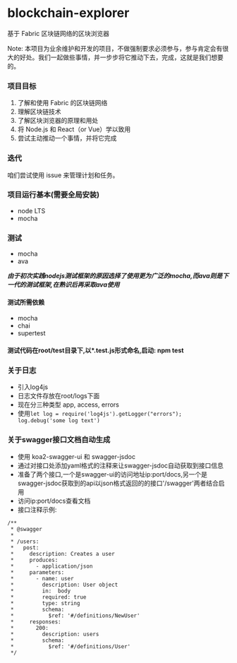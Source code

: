 # blockchain-explorer

基于 Fabric 区块链网络的区块浏览器

Note: 本项目为业余维护和开发的项目，不做强制要求必须参与，参与肯定会有很大的好处。我们一起做些事情，并一步步将它推动下去，完成，这就是我们想要的。

### 项目目标

1. 了解和使用 Fabric 的区块链网络
2. 理解区块链技术
3. 了解区块浏览器的原理和用处
4. 将 Node.js 和 React（or Vue）学以致用
5. 尝试主动推动一个事情，并将它完成

### 迭代

咱们尝试使用 issue 来管理计划和任务。

### 项目运行基本(需要全局安装)

- node LTS
- mocha

### 测试

- mocha
- ava

***由于初次实践nodejs测试框架的原因选择了使用更为广泛的mocha,而ava则是下一代的测试框架,在熟识后再采取ava使用***

#### 测试所需依赖

- mocha
- chai
- supertest

#### 测试代码在root/test目录下,以*.test.js形式命名,启动: npm test

### 关于日志

- 引入log4js
- 日志文件存放在root/logs下面
- 现在分三种类型 app, access, errors
- 使用`let log = require('log4js').getLogger("errors"); log.debug('some log text')`

### 关于swagger接口文档自动生成

- 使用 koa2-swagger-ui 和 swagger-jsdoc
- 通过对接口处添加yaml格式的注释来让swagger-jsdoc自动获取到接口信息
- 准备了两个接口,一个是swagger-ui的访问地址ip:port/docs,另一个是swagger-jsdoc获取到的api以json格式返回的的接口'/swagger'两者结合启用
- 访问ip:port/docs查看文档
- 接口注释示例:
```
/**
 * @swagger
 *
 * /users:
 *   post:
 *     description: Creates a user
 *     produces:
 *       - application/json
 *     parameters:
 *       - name: user
 *         description: User object
 *         in:  body
 *         required: true
 *         type: string
 *         schema:
 *           $ref: '#/definitions/NewUser'
 *     responses:
 *       200:
 *         description: users
 *         schema:
 *           $ref: '#/definitions/User'
 */
```
